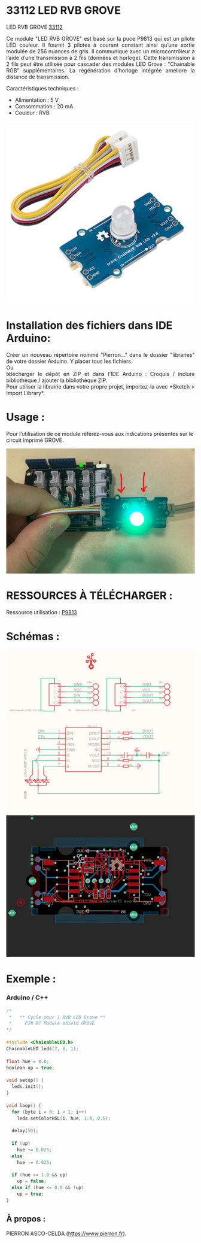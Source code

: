 # 33112 LED RVB GROVE

LED RVB GROVE [33112](https://www.pierron.fr/interface-arduino-uno-5949.html)

<div style="text-align: justify">Ce module "LED RVB GROVE" est basé sur la puce P9813 qui est un pilote LED couleur. Il fournit 3 pilotes à courant constant ainsi qu’une sortie modulée de 256 nuances de gris. Il communique avec un microcontrôleur à l’aide d’une transmission à 2 fils (données et horloge). Cette transmission à 2 fils peut être utilisée pour cascader des modules LED Grove : "Chainable RGB" supplémentaires. La régénération d’horloge intégrée améliore la distance de transmission.</div>

Caractéristiques techniques :
- Alimentation : 5 V
- Consommation : 20 mA
- Couleur : RVB

![33112](/img/L-33112.jpg)

# Installation des fichiers dans IDE Arduino:
<div style="text-align: justify">Créer un nouveau répertoire nommé "Pierron..." dans le dossier "libraries" de votre dossier Arduino.
Y placer tous les fichiers.</div>
Ou
<div style="text-align: justify">télécharger le dépôt en ZIP et dans l'IDE Arduino : Croquis / inclure bibliothèque / ajouter la bibliothèque ZIP.</div>

<div style="text-align: justify">Pour utiliser la librairie dans votre propre projet, importez-la avec  *Sketch > Import Library*.</div>

# Usage :
Pour l’utilisation de ce module référez-vous aux indications présentes sur le circuit imprimé GROVE.

![P-33112](/img/P-33112.jpg)


# RESSOURCES À TÉLÉCHARGER :

Ressource utilisation : [P9813](https://github.com/pierron-asco-celda/Pierron_33188/blob/master/src/Pierron-33188-Datasheet.pdf)

# Schémas :

![SCH-33112](/img/SCH-33112.jpg)
![BRD-33112](/img/BRD-33112.jpg)

# Exemple :
### Arduino / C++
```cpp
/*
 *   ** Cycle pour 1 RVB LED Grove **
 *     PIN D7 Module shield GROVE
*/

#include <ChainableLED.h>
ChainableLED leds(7, 8, 1);

float hue = 0.0;
boolean up = true;

void setup() {
  leds.init();
}

void loop() {
  for (byte i = 0; i < 1; i++)
    leds.setColorHSL(i, hue, 1.0, 0.5);

  delay(50);

  if (up)
    hue += 0.025;
  else
    hue -= 0.025;

  if (hue >= 1.0 && up)
    up = false;
  else if (hue <= 0.0 && !up)
    up = true;
}
```
## À propos :

PIERRON ASCO-CELDA (https://www.pierron.fr).
